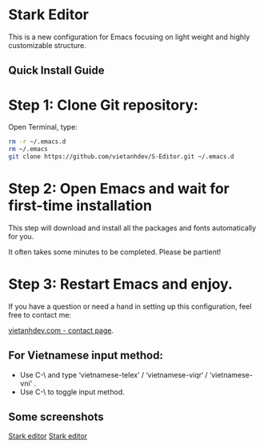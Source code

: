 # Stark Editor
This is a new configuration for Emacs focusing on light weight and highly customizable structure.

## Quick Install Guide

# Step 1: Clone Git repository:

Open Terminal, type:

~~~ bash
rm -r ~/.emacs.d
rm ~/.emacs
git clone https://github.com/vietanhdev/S-Editor.git ~/.emacs.d
~~~

# Step 2: Open Emacs and wait for first-time installation

This step will download and install all the packages and fonts automatically for you.

It often takes some minutes to be completed. Please be partient!

# Step 3: Restart Emacs and enjoy.

If you have a question or need a hand in setting up this configuration, feel free to contact me:

[vietanhdev.com - contact page](https://vietanhdev.com/contact/).

## For Vietnamese input method:

- Use C-\ and type ‘vietnamese-telex‘ / ‘vietnamese-viqr‘ / ‘vietnamese-vni‘ .
- Use C-\ to toggle input method.

## Some screenshots

[Stark editor](screenshot/screenshot1.png)
[Stark editor](screenshot/screenshot2.png)
